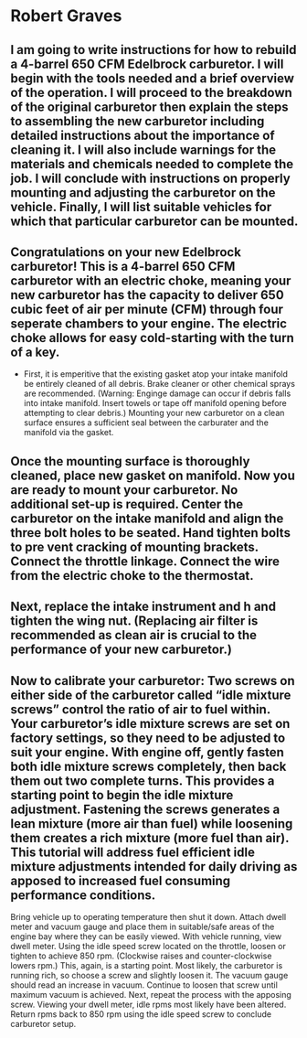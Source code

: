 # Robert Graves
## I am going to write instructions for how to rebuild a 4-barrel 650 CFM Edelbrock carburetor. I will begin with the tools needed and a brief overview of the operation. I will proceed to the breakdown of the original carburetor then explain the steps to assembling the new carburetor including detailed instructions about the importance of cleaning it. I will also include warnings for the materials and chemicals needed to complete the job. I will conclude with instructions on properly mounting and adjusting the carburetor on the vehicle. Finally, I will list suitable vehicles for which that particular carburetor can be mounted.  
 
## Congratulations on your new Edelbrock carburetor! This is a 4-barrel 650 CFM carburetor with an electric choke, meaning your new carburetor has the capacity to deliver 650 cubic feet of air per minute (CFM) through four seperate chambers to your engine. The electric choke allows for easy cold-starting with the turn of a key.
 * First, it is emperitive that the existing gasket atop your intake manifold be entirely cleaned of all debris. Brake cleaner or other chemical sprays are recommended. (Warning: Enginge damage can occur if debris falls into intake manifold. Insert towels or tape off manifold opening before attempting to clear debris.) Mounting your new carburetor on a clean surface ensures a sufficient seal between the carburater and the manifold via the gasket.
 ## Once the mounting surface is thoroughly cleaned, place new gasket on manifold. Now you are ready to mount your carburetor. No additional set-up is required. Center the carburetor on the intake manifold and align the three bolt holes to be seated. Hand tighten bolts to pre vent cracking of mounting brackets. Connect the throttle linkage. Connect the wire from the electric choke to the thermostat.   
## Next, replace the intake instrument and h and tighten the wing nut. (Replacing air filter is recommended as clean air is crucial to the performance of your new carburetor.) 
## Now to calibrate your carburetor: Two screws on either side of the carburetor called “idle mixture screws” control the ratio of air to fuel within.  Your carburetor’s idle mixture screws are set on factory settings, so they need to be adjusted to suit your engine. With engine off, gently fasten both idle mixture screws completely, then back them out two complete turns. This provides a starting point to begin the idle mixture adjustment. Fastening the screws generates a lean mixture (more air than fuel) while loosening them creates a rich mixture (more fuel than air). This tutorial will address fuel efficient idle mixture adjustments intended for daily driving as apposed to increased fuel consuming performance conditions. 
 Bring vehicle up to operating temperature then shut it down. Attach dwell meter and vacuum gauge and place them in suitable/safe areas of the engine bay where they can be easily viewed. 
	With vehicle running, view dwell meter. Using the idle speed screw located on the throttle, loosen or tighten to achieve 850 rpm. (Clockwise raises and counter-clockwise lowers rpm.) This, again, is a starting point. 
	Most likely, the carburetor is running rich, so choose a screw and slightly loosen it. The vacuum gauge should read an increase in vacuum. Continue to loosen that screw until maximum vacuum is achieved. Next, repeat the process with the apposing screw. 
Viewing your dwell meter, idle rpms most likely have been altered. Return rpms back to 850 rpm using the idle speed screw to conclude carburetor setup.  	
